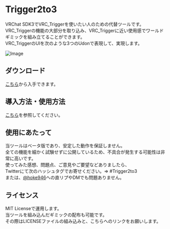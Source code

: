 # Trigger2to3
VRChat SDK3でVRC_Triggerを使いたい人のための代替ツールです。  
VRC_Triggerの機能の大部分を取り込み、VRC_Triggerに近い使用感でワールドギミックを組み立てることができます。  
VRC_TriggerのUIを次のような3つのUdonで表現して、実現します。  
  
![Image](https://user-images.githubusercontent.com/44010396/121017422-391d0a80-c7d8-11eb-8a7f-6f354a823137.png)  
  
## ダウンロード
  
[こちら](https://github.com/hoke946/Trigger2to3/releases)から入手できます。
  
## 導入方法・使用方法
[こちら](https://www.wicurio.com/trigger2to3/)を参照してください。
  
## 使用にあたって
当ツールはベータ版であり、安定した動作を保証しません。  
全ての機能を細かく試験せずに公開しているため、不具合が発生する可能性は非常に高いです。   
使ってみた感想、問題点、ご意見やご要望などありましたら、  
Twitterにて次のハッシュタグでお寄せください。⇒ #Trigger2to3  
または、[@hoke946](https://twitter.com/hoke946)への直リプやDMでも問題ありません。  
  
## ライセンス
MIT Licenseで運用します。  
当ツールを組み込んだギミックの配布も可能です。  
その際はLICENSEファイルの組み込みと、こちらへのリンクをお願いします。  
